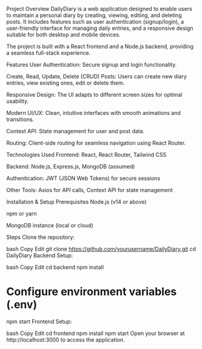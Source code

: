 Project Overview
DailyDiary is a web application designed to enable users to maintain a personal diary by creating, viewing, editing, and deleting posts. It includes features such as user authentication (signup/login), a user-friendly interface for managing daily entries, and a responsive design suitable for both desktop and mobile devices.

The project is built with a React frontend and a Node.js backend, providing a seamless full-stack experience.

Features
User Authentication: Secure signup and login functionality.

Create, Read, Update, Delete (CRUD) Posts: Users can create new diary entries, view existing ones, edit or delete them.

Responsive Design: The UI adapts to different screen sizes for optimal usability.

Modern UI/UX: Clean, intuitive interfaces with smooth animations and transitions.

Context API: State management for user and post data.

Routing: Client-side routing for seamless navigation using React Router.

Technologies Used
Frontend: React, React Router, Tailwind CSS

Backend: Node.js, Express.js, MongoDB (assumed)

Authentication: JWT (JSON Web Tokens) for secure sessions

Other Tools: Axios for API calls, Context API for state management

Installation & Setup
Prerequisites
Node.js (v14 or above)

npm or yarn

MongoDB instance (local or cloud)

Steps
Clone the repository:

bash
Copy
Edit
git clone https://github.com/yourusername/DailyDiary.git
cd DailyDiary
Backend Setup:

bash
Copy
Edit
cd backend
npm install
# Configure environment variables (.env)
npm start
Frontend Setup:

bash
Copy
Edit
cd frontend
npm install
npm start
Open your browser at http://localhost:3000 to access the application.
